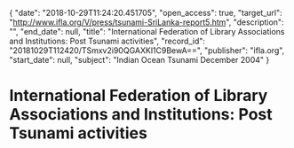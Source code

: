 {
  "date": "2018-10-29T11:24:20.451705", 
  "open_access": true, 
  "target_url": "http://www.ifla.org/V/press/tsunami-SriLanka-report5.htm", 
  "description": "", 
  "end_date": null, 
  "title": "International Federation of Library Associations and Institutions: Post Tsunami activities", 
  "record_id": "20181029T112420/TSmxv2i90QGAXKl1C9BewA==", 
  "publisher": "ifla.org", 
  "start_date": null, 
  "subject": "Indian Ocean Tsunami December 2004"
}

# International Federation of Library Associations and Institutions: Post Tsunami activities

